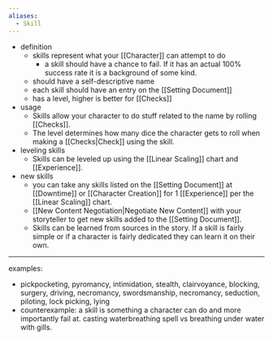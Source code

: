 ```yaml
---
aliases:
  - Skill
---
```

- definition
	- skills represent what your [[Character]] can attempt to do
		- a skill should have a chance to fail. If it has an actual 100% success rate it is a background of some kind.
	- should have a self-descriptive name
	- each skill should have an entry on the [[Setting Document]]
	- has a level, higher is better for [[Checks]]
- usage
	- Skills allow your character to do stuff related to the name by rolling [[Checks]].
	- The level determines how many dice the character gets to roll when making a [[Checks|Check]] using the skill.
- leveling skills
	- Skills can be leveled up using the [[Linear Scaling]] chart and [[Experience]].
- new skills
	- you can take any skills listed on the [[Setting Document]] at [[Downtime]] or [[Character Creation]] for 1 [[Experience]] per the [[Linear Scaling]] chart.
	- [[New Content Negotiation|Negotiate New Content]] with your storyteller to get new skills added to the [[Setting Document]]. 
	- Skills can be learned from sources in the story. If a skill is fairly simple or if a character is fairly dedicated they can learn it on their own.

---

examples:
- pickpocketing, pyromancy, intimidation, stealth, clairvoyance, blocking, surgery, driving, necromancy, swordsmanship, necromancy, seduction, piloting, lock picking, lying
- counterexample: a skill is something a character can do and more importantly fail at. casting waterbreathing spell vs breathing under water with gills.
